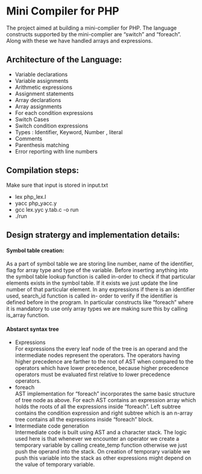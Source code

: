 # Mini Compiler for PHP
The project aimed at building a mini-complier for PHP. The language constructs supported by the mini-complier are “switch” and “foreach”. Along with these we have handled arrays and expressions.
## Architecture of the Language:
  - Variable declarations
  - Variable assignments
  - Arithmetic expressions
  - Assignment statements
  - Array declarations
  - Array assignments
  - For each condition expressions
  - Switch Cases
  - Switch condition expressions
  - Types : Identifier, Keyword, Number , literal
  - Comments
  - Parenthesis matching
  - Error reporting with line numbers
## Compilation steps:
Make sure that input is stored in input.txt
  - lex php_lex.l
  - yacc php_yacc.y
  - gcc lex.yyc y.tab.c -o run
  - ./run
## Design stratergy and implementation details:
#### Symbol table creation:
As a part of symbol table we are storing line number, name of the identifier, flag
for array type and type of the variable.
Before inserting anything into the symbol table lookup function is called in-order
to check if that particular elements exists in the symbol table. If it exists we just
update the line number of that particular element.
In any expressions if there is an identifier used, search_id function is called in-
order to verify if the identifier is defined before in the program.
In particular constructs like “foreach” where it is mandatory to use only array
types we are making sure this by calling is_array function.
#### Abstarct syntax tree
  - Expressions <br /> For expressions the every leaf node of the tree is an operand and the
intermediate nodes represent the operators. The operators having
higher precedence are farther to the root of AST when compared to the
operators which have lower precedence, because higher precedence
operators must be evaluated first relative to lower precedence operators.
  - foreach <br /> AST implementation for “foreach” incorporates the same basic structure of tree
node as above. For each AST contains an expression array which holds the roots
of all the expressions inside “foreach”. Left subtree contains the condition
expression and right subtree which is an n-array tree contains all the expressions
inside “foreach” block.
  - Intermediate code generation <br /> Intermediate code is built using AST and a character stack. The logic used here is
that whenever we encounter an operator we create a temporary variable by
calling create_temp function otherwise we just push the operand into the stack.
On creation of temporary variable we push this variable into the stack as other
expressions might depend on the value of temporary variable.

